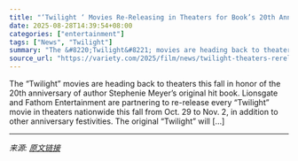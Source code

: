```yaml
---
title: "‘Twilight ‘ Movies Re-Releasing in Theaters for Book’s 20th Anniversary in the Fall"
date: 2025-08-28T14:39:54+08:00
categories: ["entertainment"]
tags: ["News", "Twilight"]
summary: "The &#8220;Twilight&#8221; movies are heading back to theaters this fall in honor of the 20th anniversary of author Stephenie Meyer’s original hit book. Lionsgate and Fathom Entertainment are partneri"
source_url: "https://variety.com/2025/film/news/twilight-theaters-rerelease-anniversary-1236500851/"
---
```


The &#8220;Twilight&#8221; movies are heading back to theaters this fall in honor of the 20th anniversary of author Stephenie Meyer’s original hit book. Lionsgate and Fathom Entertainment are partnering to re-release every &#8220;Twilight&#8221; movie in theaters nationwide this fall from Oct. 29 to Nov. 2, in addition to other anniversary festivities. The original &#8220;Twilight&#8221; will [&#8230;]

---

*来源: [原文链接](https://variety.com/2025/film/news/twilight-theaters-rerelease-anniversary-1236500851/)*
